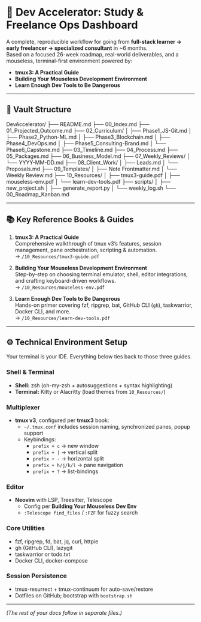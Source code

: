
# 🧠 Dev Accelerator: Study & Freelance Ops Dashboard

A complete, reproducible workflow for going from **full-stack learner → early freelancer → specialized consultant** in ~6 months.  
Based on a focused 26-week roadmap, real-world deliverables, and a mouseless, terminal-first environment powered by:

- **tmux 3: A Practical Guide**  
- **Building Your Mouseless Development Environment**  
- **Learn Enough Dev Tools to Be Dangerous**

---

## 📁 Vault Structure
DevAccelerator/
├── README.md
├── 00_Index.md
├── 01_Projected_Outcome.md
├── 02_Curriculum/
│   ├── Phase1_JS-Git.md
│   ├── Phase2_Python-ML.md
│   ├── Phase3_Blockchain.md
│   ├── Phase4_DevOps.md
│   ├── Phase5_Consulting-Brand.md
│   └── Phase6_Capstone.md
├── 03_Timeline.md
├── 04_Process.md
├── 05_Packages.md
├── 06_Business_Model.md
├── 07_Weekly_Reviews/
│   └── YYYY-MM-DD.md
├── 08_Client_Work/
│   ├── Leads.md
│   └── Proposals.md
├── 09_Templates/
│   ├── Note Frontmatter.md
│   └── Weekly Review.md
├── 10_Resources/
│   ├── tmux3-guide.pdf
│   ├── mouseless-env.pdf
│   └── learn-dev-tools.pdf
├── scripts/
│   ├── new_project.sh
│   ├── generate_report.py
│   └── weekly_log.sh
└── 00_Roadmap_Kanban.md

---

## 📚 Key Reference Books & Guides

1. **tmux 3: A Practical Guide**  
   Comprehensive walkthrough of tmux v3’s features, session management, pane orchestration, scripting & automation.  
   → `/10_Resources/tmux3-guide.pdf`

2. **Building Your Mouseless Development Environment**  
   Step-by-step on choosing terminal emulator, shell, editor integrations, and crafting keyboard-driven workflows.  
   → `/10_Resources/mouseless-env.pdf`

3. **Learn Enough Dev Tools to Be Dangerous**  
   Hands-on primer covering fzf, ripgrep, bat, GitHub CLI (`gh`), taskwarrior, Docker CLI, and more.  
   → `/10_Resources/learn-dev-tools.pdf`

---

## ⚙️ Technical Environment Setup

Your terminal is your IDE. Everything below ties back to those three guides.

### Shell & Terminal  
- **Shell:** zsh (oh-my-zsh + autosuggestions + syntax highlighting)  
- **Terminal:** Kitty or Alacritty (load themes from `10_Resources/`)

### Multiplexer  
- **tmux v3**, configured per **tmux 3** book:  
  - `~/.tmux.conf` includes session naming, synchronized panes, popup support  
  - Keybindings:  
    - `prefix + c` → new window  
    - `prefix + |` → vertical split  
    - `prefix + -` → horizontal split  
    - `prefix + h/j/k/l` → pane navigation  
    - `prefix + ?` → list-bindings

### Editor  
- **Neovim** with LSP, Treesitter, Telescope  
  - Config per **Building Your Mouseless Dev Env**  
  - `:Telescope find_files` / `:FZF` for fuzzy search

### Core Utilities  
- fzf, ripgrep, fd, bat, jq, curl, httpie  
- gh (GitHub CLI), lazygit  
- taskwarrior or todo.txt  
- Docker CLI, docker-compose

### Session Persistence  
- tmux-resurrect + tmux-continuum for auto-save/restore  
- Dotfiles on GitHub; bootstrap with `bootstrap.sh`

---

*(The rest of your docs follow in separate files.)*
